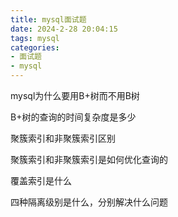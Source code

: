 ```yaml
---
title: mysql面试题
date: 2024-2-28 20:04:15
tags: mysql
categories: 
- 面试题
- mysql
---
```








mysql为什么要用B+树而不用B树



B+树的查询的时间复杂度是多少



聚簇索引和非聚簇索引区别



聚簇索引和非聚簇索引是如何优化查询的



覆盖索引是什么



四种隔离级别是什么，分别解决什么问题

